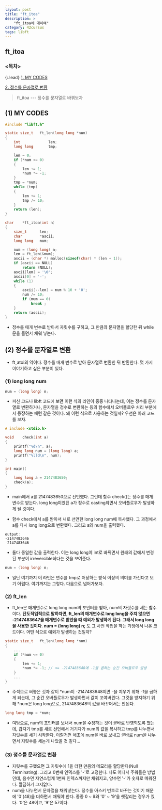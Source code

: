```yaml
---
layout: post
title: "ft_itoa"
description: >
    "ft_itoa에 대하여"
category: 42cursus
tags: libft
---
```

## ft_itoa

### <목차>
{:.lead}
[1. MY CODES](#1-my-codes)

[2. 정수를 문자열로 변환](#2-정수를-문자열로-변환)

> ft_itoa --- 정수를 문자열로 바꿔보자

## (1) MY CODES

~~~c
#include "libft.h"

static size_t	ft_len(long long *num)
{
	int				len;
	long long		tmp;

	len = 0;
	if (*num <= 0)
	{
		len += 1;
		*num *= -1;
	}
	tmp = *num;
	while (tmp)
	{
		len += 1;
		tmp /= 10;
	}
	return (len);
}

char	*ft_itoa(int n)
{
	size_t		len;
	char		*ascii;
	long long	num;

	num = (long long) n;
	len = ft_len(&num);
	ascii = (char *) malloc(sizeof(char) * (len + 1));
	if (ascii == NULL)
		return (NULL);
	ascii[len] = '\0';
	ascii[0] = '-';
	while (1)
	{
		ascii[--len] = num % 10 + '0';
		num /= 10;
		if (num == 0)
			break ;
	}
	return (ascii);
}
~~~
- 정수를 매개 변수로 받아서 자릿수를 구하고, 그 만큼의 문자열을 할당한 뒤 while문을 돌면서 채워 넣는다.

## (2) 정수를 문자열로 변환
- ft_atoi의 역이다. 정수를 매개 변수로 받아 문자열로 변환한 뒤 반환한다. 몇 가지 이야기하고 싶은 부분이 있다.

### (1) long long num
~~~c
num = (long long) n;
~~~
- 피신 코드나 libft 코드에 보면 이런 식의 라인이 종종 나타나는데, 이는 정수를 문자열로 변환하거나, 문자열을 정수로 변환하는 등의 함수에서 오버플로우 처리 부분에서 등장하는 패턴 같은 것이다. 왜 이런 식으로 사용하는 것일까? 우선은 아래 코드를 보자.

~~~c
# include <stdio.h>

void	check(int a)
{
	printf("%d\n", a);
	long long num = (long long) a;
	printf("%lld\n", num);
}

int	main()
{
	long long a = 2147483650;
	check(a);
}
~~~

- main에서 a를 2147483650으로 선언했다. 그런데 함수 check()는 정수를 매개 변수로 받는다. long long이었던 a가 정수로 casting되면서 오버플로우가 발생하게 될 것이다.

- 함수 check에서 a를 받아서 새로 선언한 long long num에 복사했다. 그 과정에서 a를 다시 long long으로 변환했다. 그리고 a와 num을 출력했다.

~~~plain
output:
-2147483646
-2147483646
~~~

- 둘다 동일한 값을 출력한다. 이는 long long이 int로 바뀌면서 원래의 값에서 변경된 부분이 irreversible하다는 것을 보여준다.

~~~c
num = (long long) n;
~~~

- 일단 여기까지 이 라인은 변수를 tmp로 저장하는 방식 이상의 의미를 가진다고 보기 어렵다. 여기까지는 그렇다. 다음으로 넘어가보자.

### (2) ft_len
- ft_len은 매개변수로 long long num의 포인터를 받아, num의 자릿수를 세는 함수이다. **단도직입적으로 말하자면, ft_len의 매개변수로 long long을 주지 않으면 -2147483647을 매개변수로 받았을 때 예외가 발생하게 된다. 그래서 long long을 사용한 것이다**. **num = (long long) n;** 도 그 사전 작업을 하는 과정에서 나온 코드이다. 어떤 식으로 예외가 발생하는 것일까?

~~~c
static size_t	ft_len(long long *num)
{
	...
	if (*num <= 0)
	{
		len += 1;
		*num *= -1; // <= -2147483648에 -1을 곱하는 순간 오버플로우 발생
	}
	...
}
~~~
- 주석으로 써놓은 것과 같이 *num이 -2147483648이면 -을 지우기 위해 -1을 곱하게 되는데, 그 순간 오버플로우가 발생하면서 값이 꼬여버린다. 그것을 방지하기 위해 *num은 long long으로, 2147483648의 값을 바꾸어서는 안된다.

~~~c
long long tmp = *num;
~~~
- 여담으로, num의 포인터를 보내서 num을 수정하는 것이 곧바로 반영되도록 했는데, 갑자기 tmp를 새로 선언해서 거기다가 num의 값을 복사하고 tmp를 나누면서 자릿수를 세기 시작한다. 이럴거면 애초에 num을 바로 보내고 곧바로 num을 나누면서 자릿수를 세는게 나았을 것 같다...

### (3) 정수를 문자열로 변환
- 자릿수를 구했으면 그 자릿수에 1을 더한 만큼의 메모리를 할당한다(Null Terminating). 그리고 0번째 인덱스를 '-'로 고정한다. 나도 어디서 주워들은 방법인데, 음수면 자연스럽게 1번째 인덱스까지만 채워지고, 양수면 '-'가 숫자로 메워진다. 깔끔하기 그지없다. 
- num을 나누면서 문자열을 채워넣는다. 정수를 아스키 번호로 바꾸는 것이기 때문에 '0'(48)을 더하면서 채워야 한다. 종종 0 ~ 9와 '0' ~ '9'을 헷갈리는 경우가 있다. '0'은 48이고, '9'은 57이다.